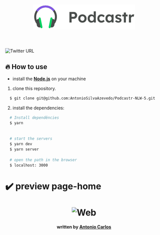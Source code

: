 <h3 align="center">
  <img src="/.github/Logo.svg" />
  <br><br>
   <br>
</h3>

![Twitter URL](https://img.shields.io/twitter/url?style=social&url=https%3A%2F%2Ftwitter.com%2Fjaspion66)

## :fire: How to use

  - install the **[Node.js](https://nodejs.org/en/)** on your machine

1. clone this repository.

```sh
  $ git clone git@github.com:AntonioSilvaAzevedo/Podcastr-NLW-5.git
```

2. install the dependencies:

```sh
  # Install dependêncies
  $ yarn


  # start the servers
  $ yarn dev
  $ yarn server

  # open the path in the browser
  $ localhost: 3000

```

# :heavy_check_mark: preview page-home
<h1 align="center">
    <img alt="Web" src=".github/Capa.svg" width="900px">
</h1>


<h4 align="center">
    written by <a href="https://www.linkedin.com/in/antonio-carlos-44b106129/" target="_blank">Antonio Carlos</a>
</h4>
